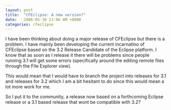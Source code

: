 ```yaml
---
layout: post
title:  "CFEclipse: A new version?"
date:   2006-05-30 11:06 AM +0000
categories: cfeclipse
---
```

I have been thinking about doing a major release of CFEclipse but there is a problem. I have mainly been developing the current incarnatino of CFEclipse based on the 3.2 Release Candidate of the Eclipse platform. I know that as soon as I release it there will be problems since people running 3.1 will get some errors (specifically around the editing remote files through the File Explorer view).

This would mean that I would have to branch the project into releases for 3.1 and releases for 3.2 which I am a bit hesitant to do since this would mean a lot more work for me.

So I put it to the community, a release now based on a forthcoming Eclipse release or a 3.1 based release that wont be compatible with 3.2?